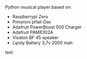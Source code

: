 Python musical player based on:
 * Raspberrypi Zero
 * Pimoroni pHat-Dac
 * Adafruit PowerBoost 500 Charger
 * Adafruit PAM8302A
 * Visaton BF 45 speaker
 * Lipoly Battery 3,7v 2000 mah
 
 test